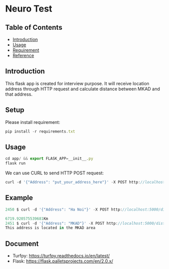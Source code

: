 Neuro Test
=====================================

Table of Contents
-----------------

* [Introduction](#introduction)
* [Usage](#usage)
* [Requirement](#Requirement)
* [Reference](#reference)


Introduction
-----------------
This flask app is created for interview purpose.
It will receive location address through HTTP request and calculate distance between MKAD and that address.

Setup
-----------------
Please install requirement: <br />
```javascript
pip install -r requirements.txt
```

Usage
-----------------
```javascript
cd app/ && export FLASK_APP=__init__.py
flask run
```
We can use CURL to send HTTP POST request:<br />
```javascript
curl -d '{"Address": "put_your_address_here"}' -X POST http://localhost:5000/distance
```
Example
-----------------
```javascript
2450 $ curl -d '{"Address": "Ha Noi"}' -X POST http://localhost:5000/distance

6719.920575539681Km
2451 $ curl -d '{"Address": "MKAD"}' -X POST http://localhost:5000/distance                                                                                               
This address is located in the MKAD area
```

Document
-----------------
- Turfpy:
	https://turfpy.readthedocs.io/en/latest/
- Flask:
	https://flask.palletsprojects.com/en/2.0.x/
